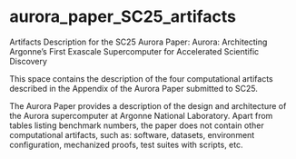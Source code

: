 # aurora_paper_SC25_artifacts
Artifacts Description for the SC25 Aurora Paper: Aurora: Architecting Argonne’s First Exascale Supercomputer for Accelerated Scientific Discovery

This space contains the description of the four computational artifacts described in the Appendix of the Aurora Paper submitted to SC25.

The Aurora Paper provides a description of the design and architecture of the Aurora supercomputer at Argonne National Laboratory. Apart from tables listing benchmark numbers, the paper does not contain other computational artifacts, such as: software, datasets, environment configuration, mechanized proofs, test suites with scripts, etc.
